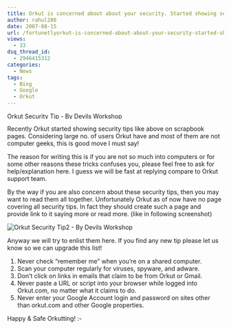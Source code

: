 ```yaml
---
title: Orkut is concerned about about your security. Started showing security tips!
author: rahul286
date: 2007-08-15
url: /fortunetlyorkut-is-concerned-about-about-your-security-started-showing-security-tips/
views:
  - 33
dsq_thread_id:
  - 2946415312
categories:
  - News
tags:
  - Bing
  - Google
  - Orkut
---
```

<img class="wp-image-51358" src="http://cdn.devilsworkshop.org/files/2007/08/orkut-20security-20tip-20-20-2d-20by-20devils-20workshop-small1.jpg" style="width: 396px;height: 15px" alt="Orkut Security Tip  - By Devils Workshop" align="middle" border="0" height="11" width="396" />

Recently Orkut started showing security tips like above on scrapbook pages. Considering large no. of users Orkut have and most of them are not computer geeks, this is good move I must say!

The reason for writing this is if you are not so much into computers or for some other reasons these tricks confuses you, please feel free to ask for help/explanation here. I guess we will be fast at replying compare to Orkut support team.

By the way if you are also concern about these security tips, then you may want to read them all together. Unfortunately Orkut as of now have no page covering all security tips. In fact they should create such a page and provide link to it saying more or read more. (like in following screenshot)

<img src="http://cdn.devilsworkshop.org/files/2007/08/orkut-20security-20tip2-20-2d-20by-20devils-20workshop-small2.jpg" alt="Orkut Security Tip2 - By Devils Workshop" align="middle" border="0" />

Anyway we will try to enlist them here. If you find any new tip please let us know so we can upgrade this list!

  1. Never check &#8220;remember me&#8221; when you&#8217;re on a shared computer.
  2. Scan your computer regularly for viruses, spyware, and adware.
  3. Don&#8217;t click on links in emails that claim to be from Orkut or Gmail.
  4. Never paste a URL or script into your browser while logged into Orkut.com, no matter what it claims to do.
  5. Never enter your Google Account login and password on sites other than orkut.com and other Google properties.

Happy & Safe Orkutting! <img src="http://devilsworkshop.org/wp-includes/images/smilies/simple-smile.png" alt=":-)" class="wp-smiley" style="height: 1em; max-height: 1em;" />
